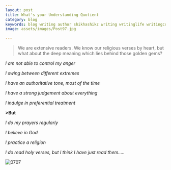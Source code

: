 ```yaml
---
layout: post
title: What's your Understanding Quotient
category: blog
keywords: blog writing author shikhashikz writing writinglife writingcommunity dailyblogpost dailyblogpostchallenge 
image: assets/images/Post97.jpg

---
```

>We are extensive readers. We know our religious verses by heart, but what about the deep meaning which lies behind those golden gems?
>

*I am not able to control my anger*

*I swing between different extremes*

*I have an authoritative tone, most of the time*

*I have a strong judgement about everything*

*I indulge in preferential treatment* 

**>But**
>

*I do my prayers regularly*

*I believe in God*

*I practice a religion*

*I do read holy verses, but I think I have just read them…..*


![0707](https://user-images.githubusercontent.com/21696121/124763724-ead36680-df51-11eb-983e-842f7127df02.png)


